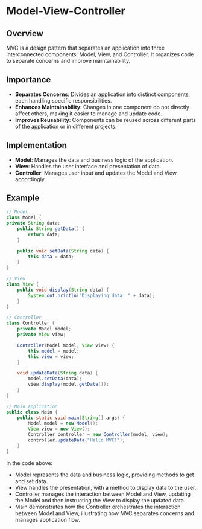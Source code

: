 # Model-View-Controller

## Overview
MVC is a design pattern that separates an application into three interconnected components: Model, View, and Controller. It organizes code to separate concerns and improve maintainability.

## Importance
- **Separates Concerns**: Divides an application into distinct components, each handling specific responsibilities.
- **Enhances Maintainability**: Changes in one component do not directly affect others, making it easier to manage and update code.
- **Improves Reusability**: Components can be reused across different parts of the application or in different projects.

## Implementation
- **Model**: Manages the data and business logic of the application.
- **View**: Handles the user interface and presentation of data. 
- **Controller**: Manages user input and updates the Model and View accordingly.

## Example
```java
// Model
class Model {
private String data;
    public String getData() {
        return data;
    }

    public void setData(String data) {
        this.data = data;
    }
}

// View
class View {
    public void display(String data) {
        System.out.println("Displaying data: " + data);
    }
}

// Controller
class Controller {
    private Model model;
    private View view;

    Controller(Model model, View view) {
        this.model = model;
        this.view = view;
    }

    void updateData(String data) {
        model.setData(data);
        view.display(model.getData());
    }
}

// Main application
public class Main {
    public static void main(String[] args) {
        Model model = new Model();
        View view = new View();
        Controller controller = new Controller(model, view);
        controller.updateData("Hello MVC!");
    }
}
```
In the code above:
- Model represents the data and business logic, providing methods to get and set data.
- View handles the presentation, with a method to display data to the user.
- Controller manages the interaction between Model and View, updating the Model and then instructing the View to display the updated data.
- Main demonstrates how the Controller orchestrates the interaction between Model and View, illustrating how MVC separates concerns and manages application flow.
